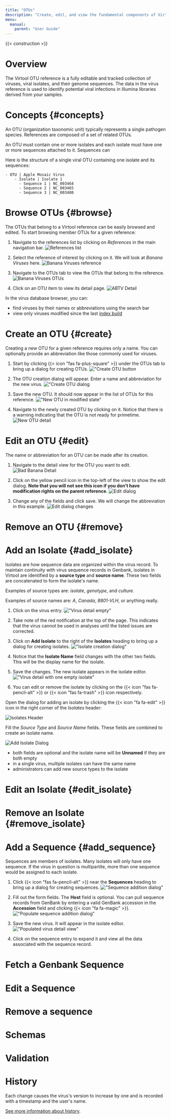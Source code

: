 ```yaml
---
title: "OTUs"
description: "Create, edit, and view the fundamental components of Virtool references."
menu:
  manual:
    parent: "User Guide"
---
```


{{< construction >}}

# Overview

The Virtool OTU reference is a fully editable and tracked collection of viruses, viral isolates, and their genome sequences. The data in the virus reference is used to identify potential viral infections in Illumina libraries derived from your samples.

# Concepts {#concepts}

An OTU (organization taxonomic unit) typically represents a single pathogen species. References are composed of a set of related OTUs.

An OTU must contain one or more isolates and each isolate must have one or more sequences attached to it. Sequences can

Here is the structure of a single viral OTU containing one isolate and its sequences:

```
- OTU | Apple Mosaic Virus
    - Isolate | Isolate 1
      - Sequence 1 | NC_003464
      - Sequence 2 | NC_003465
      - Sequence 3 | NC_003480
```

# Browse OTUs {#browse}

The OTUs that belong to a Virtool reference can be easily browsed and edited. To start browsing member OTUs for a given reference:

1. Navigate to the references list by clicking on _References_ in the main navigation bar.
   ![References list](references.png)

2. Select the reference of interest by clicking on it. We will look at _Banana Viruses_ here.
   ![Banana Viruses reference](banana_viruses.png)

3. Navigate to the OTUs tab to view the OTUs that belong to the reference.
   ![Banana Viruses OTUs](banana_viruses_otus.png)

4. Click on an OTU item to view its detail page.
   ![ABTV Detail](abtv_detail.png)

In the virus database browser, you can:

- find viruses by their names or abbreviations using the search bar
- view only viruses modified since the last [index build](/viruses/indexes.md)

# Create an OTU {#create}

Creating a new OTU for a given reference requires only a name. You can optionally provide an abbreviation like those commonly used for viruses.

1. Start by clicking {{< icon "fas fa-plus-square" >}} under the OTUs tab to bring up a dialog for creating OTUs.
   !["Create OTU button](create_button.png)

2. The OTU creation dialog will appear. Enter a name and abbreviation for the new virus.
   !["Create OTU dialog](create_dialog.png)

3. Save the new OTU. It should now appear in the list of OTUs for this reference.
   !["New OTU in modified state"](created_otu.png)

4. Navigate to the newly created OTU by clicking on it. Notice that there is a warning indicating that the OTU is not ready for primetime.
   ![New OTU detail](bad_banana.png)

# Edit an OTU {#edit}

The name or abbreviation for an OTU can be made after its creation.

1. Navigate to the detail view for the OTU you want to edit.
   ![Bad Banana Detail](bad_banana.png)

2. Click on the yellow pencil icon in the top-left of the view to show the edit dialog. **Note that you will not see this icon if you don't have modification rights on the parent reference**.
   ![Edit dialog](edit_dialog.png)

3. Change any of the fields and click save. We will change the abbreviation in this example.
   ![Edit dialog changes](edit_dialog_changed.png)

# Remove an OTU {#remove}

# Add an Isolate {#add_isolate}

Isolates are how sequence data are organized within the virus record. To maintain continuity with virus sequence records in Genbank, isolates in Virtool are identified by a **source type** and **source name**. These two fields are concatenated to form the isolate's name.

Examples of source types are: _isolate_, _genotype_, and _culture_.

Examples of source names are: _A_, _Canada_, _8801-VLH_, or anything really.

1. Click on the virus entry.
   !["Virus detail empty"](tmv_empty.png)

2. Take note of the red notification at the top of the page. This indicates that the virus cannot be used in analyses until the listed issues are corrected.

3. Click on **Add Isolate** to the right of the **Isolates** heading to bring up a dialog for creating isolates.
   !["Isolate creation dialog"](create_isolate.png)

4. Notice that the **Isolate Name** field changes with the other two fields. This will be the display name for the isolate.

5. Save the changes. The new isolate appears in the isolate editor.
   !["Virus detail with one empty isolate"](empty_isolate.png)
6. You can edit or remove the isolate by clicking on the {{< icon "fas fa-pencil-alt" >}} or {{< icon "fas fa-trash" >}} icon respectively.

Open the dialog for adding an isolate by clicking the {{< icon "fa fa-edit" >}} icon in the right corner of the _Isolates_ header:

![Isolates Header](/docs_images/viruses_isolates_header.png)

Fill the _Source Type_ and _Source Name_ fields. These fields are combined to create an isolate name. 

![Add Isolate Dialog](/docs_images/viruses_add_isolate.png)

- both fields are optional and the isolate name will be **Unnamed** if they are both empty
- in a single virus, multiple isolates can have the same name
- administrators can add new source types to the isolate

# Edit an Isolate {#edit_isolate}

# Remove an Isolate {#remove_isolate}

# Add a Sequence {#add_sequence}

Sequences are members of isolates. Many isolates will only have one sequence. If the virus in question is multipartite, more than one sequence would be assigned to each isolate.

1. Click {{< icon "fas fa-pencil-alt" >}} near the **Sequences** heading to bring up a dialog for creating sequences.
   !["Sequence addition dialog"](create_sequence.png)

2. Fill out the form fields. The **Host** field is optional. You can pull sequence records from GenBank by entering a valid GenBank accession in the **Accession** field and clicking {{< icon "fa fa-magic" >}}.
   !["Populate sequence addition dialog"](create_sequence_2.png)

3. Save the new virus. It will appear in the isolate editor.
   !["Populated virus detail view"](isolate.png)
4. Click on the sequence entry to expand it and view all the data associated with the sequence record.

# Fetch a Genbank Sequence

# Edit a Sequence

# Remove a sequence

# Schemas

# Validation

# History

Each change causes the virus's version to increase by one and is recorded with a timestamp and the user's name.

[See more information about history](/docs/manual/ug_history).
